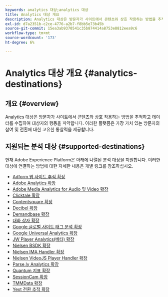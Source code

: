 ```yaml
---
keywords: analytics 대상;analytics 대상
title: Analytics 대상 개요
description: Analytics 대상은 방문자가 사이트에서 콘텐츠와 상호 작용하는 방법을 추적하고 데이터를 수집하여 대상자의 행동을 파악합니다. 이러한 플랫폼은 가장 가치 있는 방문자의 참여 및 전환에 대한 고유한 통찰력을 제공합니다.
exl-id: d7a2351b-c2ce-4776-a2b7-f8bb5e73b45b
source-git-commit: 15ea3ab9370541c35b874414a8753e8812eea9c6
workflow-type: tm+mt
source-wordcount: '173'
ht-degree: 6%

---
```


# Analytics 대상 개요 {#analytics-destinations}

## 개요 {#overview}

Analytics 대상은 방문자가 사이트에서 콘텐츠와 상호 작용하는 방법을 추적하고 데이터를 수집하여 대상자의 행동을 파악합니다. 이러한 플랫폼은 가장 가치 있는 방문자의 참여 및 전환에 대한 고유한 통찰력을 제공합니다.

## 지원되는 분석 대상 {#supported-destinations}

현재 Adobe Experience Platform은 아래에 나열된 분석 대상을 지원합니다. 이러한 대상에 연결하는 방법에 대한 자세한 내용은 개별 링크를 참조하십시오.

* [Adform 웹 사이트 추적 확장](adform.md)
* [Adobe Analytics 확장](adobe-analytics.md)
* [Adobe Media Analytics for Audio 및 Video 확장](adobe-video-analytics.md)
* [Clicktale 확장](clicktale.md)
* [Contentsquare 확장](contentsquare.md)
* [Decibel 확장](decibel.md)
* [Demandbase 확장](demandbase.md)
* [대화 상자 확장](dialogtech.md)
* [Google 글로벌 사이트 태그 분석 확장](gtag-analytics.md)
* [Google Universal Analytics 확장](google-universal-analytics.md)
* [JW Player Analytics(베타) 확장](jw-player-analytics.md)
* [Nielsen BSDK 확장](nielsen-bsdk.md)
* [Nielsen IMA Handler 확장](nielsen-ima.md)
* [Nielsen VideoJS Player Handler 확장](nielsen-videojs.md)
* [Parse.ly Analytics 확장](parsely.md)
* [Quantum 지표 확장](quantum-metric.md)
* [SessionCam 확장](sessioncam.md)
* [TMMData 확장](tmmdata.md)
* [Yext 전환 추적 확장](yext.md)
